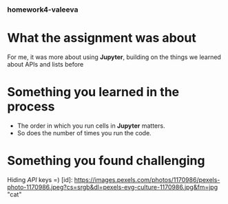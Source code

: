 ### homework4-valeeva
 
# What the assignment was about
For me, it was more about using **Jupyter**, 
building on the things we learned about APIs and lists before

# Something you learned in the process
- The order in which you run cells in **Jupyter** matters.  
- So does the number of times you run the code.

# Something you found challenging
Hiding _API_ keys =) 
[id]: https://images.pexels.com/photos/1170986/pexels-photo-1170986.jpeg?cs=srgb&dl=pexels-evg-culture-1170986.jpg&fm=jpg "cat"